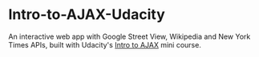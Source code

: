 # Intro-to-AJAX-Udacity
An interactive web app with Google Street View, Wikipedia and New York Times APIs, built with Udacity's [Intro to AJAX](https://www.udacity.com/course/intro-to-ajax--ud110) mini course.
